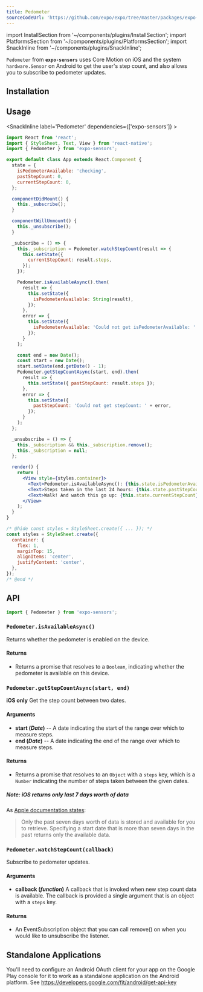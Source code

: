 ```yaml
---
title: Pedometer
sourceCodeUrl: 'https://github.com/expo/expo/tree/master/packages/expo-sensors'
---
```


import InstallSection from '~/components/plugins/InstallSection';
import PlatformsSection from '~/components/plugins/PlatformsSection';
import SnackInline from '~/components/plugins/SnackInline';

`Pedometer` from **`expo-sensors`** uses Core Motion on iOS and the system `hardware.Sensor` on Android to get the user's step count, and also allows you to subscribe to pedometer updates.

<PlatformsSection android emulator ios simulator />

## Installation

<InstallSection packageName="expo-sensors" />

## Usage

<SnackInline label='Pedometer' dependencies={['expo-sensors']} >

```jsx
import React from 'react';
import { StyleSheet, Text, View } from 'react-native';
import { Pedometer } from 'expo-sensors';

export default class App extends React.Component {
  state = {
    isPedometerAvailable: 'checking',
    pastStepCount: 0,
    currentStepCount: 0,
  };

  componentDidMount() {
    this._subscribe();
  }

  componentWillUnmount() {
    this._unsubscribe();
  }

  _subscribe = () => {
    this._subscription = Pedometer.watchStepCount(result => {
      this.setState({
        currentStepCount: result.steps,
      });
    });

    Pedometer.isAvailableAsync().then(
      result => {
        this.setState({
          isPedometerAvailable: String(result),
        });
      },
      error => {
        this.setState({
          isPedometerAvailable: 'Could not get isPedometerAvailable: ' + error,
        });
      }
    );

    const end = new Date();
    const start = new Date();
    start.setDate(end.getDate() - 1);
    Pedometer.getStepCountAsync(start, end).then(
      result => {
        this.setState({ pastStepCount: result.steps });
      },
      error => {
        this.setState({
          pastStepCount: 'Could not get stepCount: ' + error,
        });
      }
    );
  };

  _unsubscribe = () => {
    this._subscription && this._subscription.remove();
    this._subscription = null;
  };

  render() {
    return (
      <View style={styles.container}>
        <Text>Pedometer.isAvailableAsync(): {this.state.isPedometerAvailable}</Text>
        <Text>Steps taken in the last 24 hours: {this.state.pastStepCount}</Text>
        <Text>Walk! And watch this go up: {this.state.currentStepCount}</Text>
      </View>
    );
  }
}

/* @hide const styles = StyleSheet.create({ ... }); */
const styles = StyleSheet.create({
  container: {
    flex: 1,
    marginTop: 15,
    alignItems: 'center',
    justifyContent: 'center',
  },
});
/* @end */
```

</SnackInline>

## API

```js
import { Pedometer } from 'expo-sensors';
```

### `Pedometer.isAvailableAsync()`

Returns whether the pedometer is enabled on the device.

#### Returns

- Returns a promise that resolves to a `Boolean`, indicating whether the pedometer is available on this device.

### `Pedometer.getStepCountAsync(start, end)`

**iOS only** Get the step count between two dates.

#### Arguments

- **start (_Date_)** -- A date indicating the start of the range over which to measure steps.
- **end (_Date_)** -- A date indicating the end of the range over which to measure steps.

#### Returns

- Returns a promise that resolves to an `Object` with a `steps` key, which is a `Number` indicating the number of steps taken between the given dates.

##### Note: iOS returns only last 7 days worth of data

As [Apple documentation states](https://developer.apple.com/documentation/coremotion/cmpedometer/1613946-querypedometerdatafromdate?language=objc):

> Only the past seven days worth of data is stored and available for you to retrieve. Specifying a start date that is more than seven days in the past returns only the available data.

### `Pedometer.watchStepCount(callback)`

Subscribe to pedometer updates.

#### Arguments

- **callback (_function_)** A callback that is invoked when new step count data is available. The callback is provided a single argument that is an object with a `steps` key.

#### Returns

- An EventSubscription object that you can call remove() on when you would like to unsubscribe the listener.

## Standalone Applications

You'll need to configure an Android OAuth client for your app on the Google Play console for it to work as a standalone application on the Android platform. See https://developers.google.com/fit/android/get-api-key
